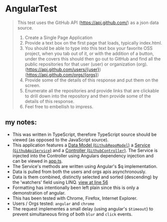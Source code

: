 # AngularTest

>This test uses the GitHub API (https://api.github.com/) as a json data source.
>
>1.  Create a Single Page Application
>2. Provide a text box on the first page that loads, typically index.html.
>3. You should be able to type into this text box your favorite OSS project, when you tab out of it,
>    or with the addition of a button, under the covers this should then go out to GitHub and find all
>    the public repositories for that user (user) or organization (org).
>    (https://api.github.com/users/{user})  (https://api.github.com/orgs/{orgs})
>4. Provide some of the details of this response and put them on the screen.
>5. Enumerate all the repositories and provide links that are clickable to drill down into the repository
>    and then provide some of the details of this response.
>6. Feel free to embellish to impress.

## my notes:

* This was written in TypeScript, therefore TypeScript source should be viewed (as opposed to the JavaScript source).
* This application features
  a [Data Model (`GithubRepoModel`)](https://github.com/joelnet/AngularTest/blob/master/scripts/models/GithubRepoModels.ts)
  a [Service (`GithubApiService`)](https://github.com/joelnet/AngularTest/blob/master/scripts/services/GithubApiService.ts) and
  a [Controller (`GithubController`)](https://github.com/joelnet/AngularTest/blob/master/scripts/controllers/GithubController.ts).
  The Service is injected into the Controller using Angulars dependency injection and can be viewed in [app.ts](https://github.com/joelnet/AngularTest/blob/master/scripts/app.ts).
* The Service's methods are written using Angular's $q implementation.
* Data is pulled from both the users and orgs apis asynchronously.
* Data is them combined, distinctly selected and sorted (descending) by the 'watchers' field using LINQ.
  [view at line 56](https://github.com/joelnet/AngularTest/blob/master/scripts/services/GithubApiService.ts)
* Formatting has intentionally been left plain since this is only a demonstration of angular.
* This has been tested with Chrome, Firefox, Internet Explorer.
* Users / Orgs tested: `angular` and `chrome`
* The request implementes a small delay (using angular's `$timeout`) to prevent simultaneous firing of both `blur` and `click` events.

